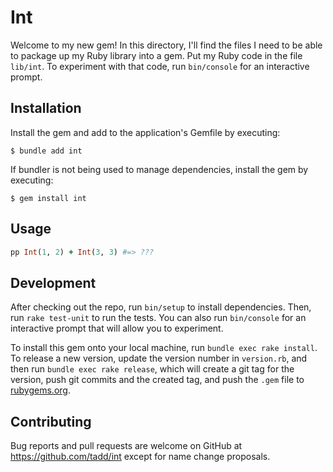 # Int

Welcome to my new gem! In this directory, I'll find the files I need to be able to package
up my Ruby library into a gem. Put my Ruby code in the file `lib/int`. To experiment with
that code, run `bin/console` for an interactive prompt.

## Installation

Install the gem and add to the application's Gemfile by executing:

    $ bundle add int

If bundler is not being used to manage dependencies, install the gem by executing:

    $ gem install int

## Usage

```ruby
pp Int(1, 2) + Int(3, 3) #=> ???
```

## Development

After checking out the repo, run `bin/setup` to install dependencies. Then, run `rake
test-unit` to run the tests. You can also run `bin/console` for an interactive prompt that
will allow you to experiment.

To install this gem onto your local machine, run `bundle exec rake install`. To release a
new version, update the version number in `version.rb`, and then run `bundle exec rake
release`, which will create a git tag for the version, push git commits and the created
tag, and push the `.gem` file to [rubygems.org](https://rubygems.org).

## Contributing

Bug reports and pull requests are welcome on GitHub at https://github.com/tadd/int
except for name change proposals.
